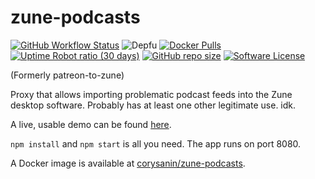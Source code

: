 # zune-podcasts
[![GitHub Workflow Status](https://img.shields.io/github/actions/workflow/status/CorySanin/zune-podcasts/docker-image.yml)](https://github.com/CorySanin/zune-podcasts/actions)
![Depfu](https://img.shields.io/depfu/dependencies/github/CorySanin/zune-podcasts)
[![Docker Pulls](https://img.shields.io/docker/pulls/corysanin/zune-podcasts)](https://hub.docker.com/r/corysanin/zune-podcasts)
[![Uptime Robot ratio (30 days)](https://img.shields.io/uptimerobot/ratio/m783478523-948837a9642a7f37514ae9ea)](https://zunepodcasts.net/)
[![GitHub repo size](https://img.shields.io/github/repo-size/CorySanin/zune-podcasts)](https://github.com/CorySanin/zune-podcasts)
[![Software License](https://img.shields.io/github/license/CorySanin/zune-podcasts)](https://github.com/CorySanin/zune-podcasts/blob/master/LICENSE)

(Formerly patreon-to-zune)

Proxy that allows importing problematic podcast feeds into the Zune desktop software. Probably has at least one other legitimate use. idk.

A live, usable demo can be found [here](https://zunepodcasts.net/).

`npm install` and `npm start` is all you need. The app runs on port 8080.

A Docker image is available at [corysanin/zune-podcasts](https://hub.docker.com/r/corysanin/zune-podcasts).
